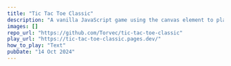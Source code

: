 ```yaml
---
title: "Tic Tac Toe Classic"
description: "A vanilla JavaScript game using the canvas element to play the classic version of tic tac toe."
images: []
repo_url: "https://github.com/Torvec/tic-tac-toe-classic"
play_url: "https://tic-tac-toe-classic.pages.dev/"
how_to_play: "Text"
pubDate: "14 Oct 2024"
---
```

